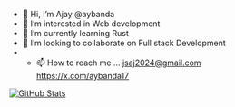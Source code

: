 - 👋 Hi, I’m Ajay @aybanda
- 👀 I’m interested in Web development
- 🌱 I’m currently learning Rust
- 💞️ I’m looking to collaborate on Full stack Development
- - 📫 How to reach me ... jsaj2024@gmail.com
                            https://x.com/aybanda17
    
[![GitHub Stats](https://gh-readme-profile.vercel.app/api?username=aybanda)](https://github.com/aybanda/github-readme-profile)
<!---
aybanda/aybanda is a ✨ special ✨ repository because its `README.md` (this file) appears on your GitHub profile.
You can click the Preview link to take a look at your changes.
--->
